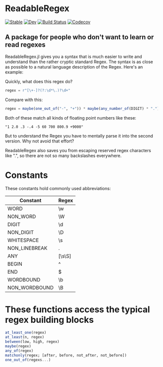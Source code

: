 # ReadableRegex

[![Stable](https://img.shields.io/badge/docs-stable-blue.svg)](https://jkrumbiegel.github.io/ReadableRegex.jl/stable)
[![Dev](https://img.shields.io/badge/docs-dev-blue.svg)](https://jkrumbiegel.github.io/ReadableRegex.jl/dev)
[![Build Status](https://travis-ci.com/jkrumbiegel/ReadableRegex.jl.svg?branch=master)](https://travis-ci.com/jkrumbiegel/ReadableRegex.jl)
[![Codecov](https://codecov.io/gh/jkrumbiegel/ReadableRegex.jl/branch/master/graph/badge.svg)](https://codecov.io/gh/jkrumbiegel/ReadableRegex.jl)


## A package for people who don't want to learn or read regexes

ReadableRegex.jl gives you a syntax that is much easier to write and understand
than the rather cryptic standard Regex. The syntax is as close as possible to
a natural language description of the Regex. Here's an example:

Quickly, what does this regex do?

```julia
regex = r"[\+-]?(?:\d*\.)?\d+"
```

Compare with this:

```julia
regex = maybe(one_out_of("-", "+")) * maybe(any_number_of(DIGIT) * ".") * at_least_one(DIGIT)
```

Both of these match all kinds of floating point numbers like these:

`"1 2.0 .3 -.4 -5 60 700 800.9 +9000"`

But to understand the Regex you have to mentally parse it into the second version.
Why not avoid that effort?

ReadableRegex also saves you from escaping reserved regex characters like ".", so
there are not so many backslashes everywhere.


# Constants

These constants hold commonly used abbreviations:

| Constant | Regex |
| -- | -- |
| WORD | \w |
| NON_WORD | \W |
| DIGIT | \d |
| NON_DIGIT | \D |
| WHITESPACE | \s |
| NON_LINEBREAK | . |
| ANY | [\s\S] |
| BEGIN | ^ |
| END | $ |
| WORDBOUND | \b |
| NON_WORDBOUND | \B |

# These functions access the typical regex building blocks

```julia
at_least_one(regex)
at_least(n, regex)
between(low, high, regex)
maybe(regex)
any_of(regex)
matchonly(regex; [after, before, not_after, not_before])
one_out_of(regexs...)
```

